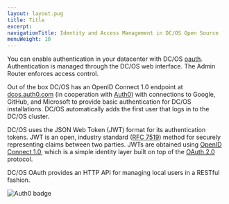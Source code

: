 ```yaml
---
layout: layout.pug
title: Title
excerpt:
navigationTitle: Identity and Access Management in DC/OS Open Source
menuWeight: 10 
---
```

You can enable authentication in your datacenter with DC/OS [oauth](https://github.com/dcos/dcos-oauth). Authentication is managed through the DC/OS web interface. The Admin Router enforces access control.

Out of the box DC/OS has an OpenID Connect 1.0 endpoint at [dcos.auth0.com](https://dcos.auth0.com/.well-known/openid-configuration) (in cooperation with [Auth0](https://auth0.com/)) with connections to Google, GitHub, and Microsoft to provide basic authentication for DC/OS installations. DC/OS automatically adds the first user that logs in to the DC/OS cluster.

DC/OS uses the JSON Web Token (JWT) format for its authentication tokens. JWT is an open, industry standard ([RFC
7519](https://tools.ietf.org/html/rfc7519)) method for securely representing claims between two parties. JWTs are obtained using
[OpenID Connect 1.0](https://openid.net/specs/openid-connect-core-1_0.html), which is a simple identity layer built on top of the
[OAuth 2.0](http://oauth.net/2/) protocol.

DC/OS OAuth provides an HTTP API for managing local users in a RESTful fashion.

![Auth0 badge](/1.7/administration/id-and-access-mgt/oss/img/a0-badge-light.png)

